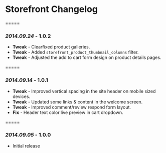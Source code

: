 # Storefront Changelog

=====

### *2014.09.24* - 1.0.2
* **Tweak** - Clearfixed product galleries.
* **Tweak** - Added `storefront_product_thumbnail_columns` filter.
* **Tweak** - Adjusted the add to cart form design on product details pages.

=====

### *2014.09.14* - 1.0.1
* **Tweak** - Improved vertical spacing in the site header on mobile sized devices.
* **Tweak** - Updated some links & content in the welcome screen.
* **Tweak** - Improved comment/review respond form layout.
* **Fix** - Header text color live preview in cart dropdown.

=====

### *2014.09.05* - 1.0.0
* Initial release